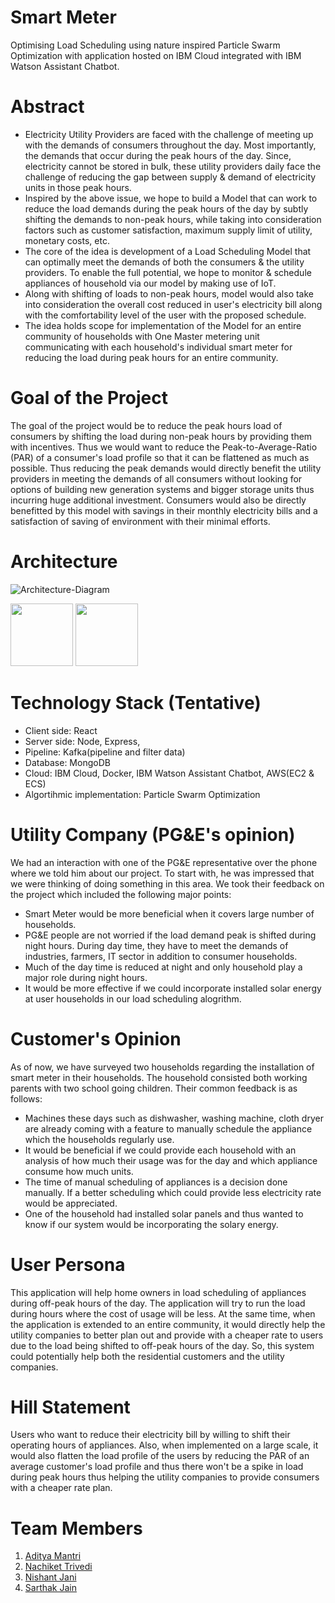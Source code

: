 # Smart Meter
Optimising Load Scheduling using nature inspired Particle Swarm Optimization with application hosted on IBM Cloud integrated with IBM Watson Assistant Chatbot.

# Abstract

- Electricity Utility Providers are faced with the challenge of meeting up with the demands of consumers throughout the day. Most importantly, the demands that occur during the peak hours of the day. Since, electricity cannot be stored in bulk, these utility providers daily face the challenge of reducing the gap between supply & demand of electricity units in those peak hours.
- Inspired by the above issue, we hope to build a Model that can work to reduce the load demands during the peak hours of the day by subtly shifting the demands to non-peak hours, while taking into consideration factors such as customer satisfaction, maximum supply limit of utility, monetary costs, etc. 
- The core of the idea is development of a Load Scheduling Model that can optimally meet the demands of both the consumers & the utility providers. To enable the full potential, we hope to monitor & schedule appliances of household via our model by making use of IoT. 
- Along with shifting of loads to non-peak hours, model would also take into consideration the overall cost reduced in user's electricity bill along with the comfortability level of the user with the proposed schedule.
- The idea holds scope for implementation of the Model for an entire community of households with One Master metering unit communicating with each household's individual smart meter for reducing the load during peak hours for an entire community. 

# Goal of the Project

The goal of the project would be to reduce the peak hours load of consumers by shifting the load during non-peak hours by providing them with incentives. Thus we would want to reduce the Peak-to-Average-Ratio (PAR) of a consumer's load profile so that it can be flattened as much as possible. Thus reducing the peak demands would directly benefit the utility providers in meeting the demands of all consumers without looking for options of building new generation systems and bigger storage units thus incurring huge additional investment. Consumers would also be directly benefitted by this model with savings in their monthly electricity bills and a satisfaction of saving of environment with their minimal efforts. 

# Architecture

![Architecture-Diagram](https://github.com/SJSUFall2019-CMPE272/Smart-Meter/blob/master/Project%20Architecture.jpeg)

<p float="left">
  <img src="https://github.com/SJSUFall2019-CMPE272/Smart-Meter/blob/master/IBM%20Watson%20Assistant%20-%201%20.png" width="100" />
  <img src="https://github.com/SJSUFall2019-CMPE272/Smart-Meter/blob/master/IBM%20Watson%20Assistant%20-%202.png" width="100" /> 
</p>

# Technology Stack (Tentative)

- Client side: React
- Server side: Node, Express, 
- Pipeline: Kafka(pipeline and filter data)
- Database: MongoDB
- Cloud: IBM Cloud, Docker, IBM Watson Assistant Chatbot, AWS(EC2 & ECS)
- Algortihmic implementation: Particle Swarm Optimization

# Utility Company (PG&E's opinion)

We had an interaction with one of the PG&E representative over the phone where we told him about our project. To start with, he was impressed that we were thinking of doing something in this area. We took their feedback on the project which included the following major points:

  - Smart Meter would be more beneficial when it covers large number of households.
  - PG&E people are not worried if the load demand peak is shifted during night hours. During day time, they have to meet the demands of industries, farmers, IT sector in addition to consumer households.
  - Much of the day time is reduced at night and only household play a major role during night hours.
  - It would be more effective if we could incorporate installed solar energy at user households in our load scheduling alogrithm.
  
# Customer's Opinion

As of now, we have surveyed two households regarding the installation of smart meter in their households. The household consisted both working parents with two school going children. Their common feedback is as follows:

  - Machines these days such as dishwasher, washing machine, cloth dryer are already coming with a feature to manually schedule the appliance which the households regularly use.
  - It would be beneficial if we could provide each household with an analysis of how much their usage was for the day and which appliance consume how much units.
  - The time of manual scheduling of appliances is a decision done manually. If a better scheduling which could provide less electricity rate would be appreciated.
  - One of the household had installed solar panels and thus wanted to know if our system would be incorporating the solary energy. 


# User Persona

This application will help home owners in load scheduling of appliances during off-peak hours of the day. The application will try to run the load during hours where the cost of usage will be less. At the same time, when the application is extended to an entire community, it would directly help the utility companies to better plan out and provide with a cheaper rate to users due to the load being shifted to off-peak hours of the day. So, this system could potentially help both the residential customers and the utility companies.


# Hill Statement

Users who want to reduce their electricity bill by willing to shift their operating hours of appliances. Also, when implemented on a large scale, it would also flatten the load profile of the users by reducing the PAR of an average customer's load profile and thus there won't be a spike in load during peak hours thus helping the utility companies to provide consumers with a cheaper rate plan. 


# Team Members
1) [Aditya Mantri](http://github.com/aditya-edu)
2) [Nachiket Trivedi](https://github.com/nachiket-trivedi)
3) [Nishant Jani](https://github.com/NishantKJani)
4) [Sarthak Jain](https://github.com/sarthakjain27)
